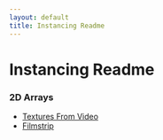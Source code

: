 ```yaml
---
layout: default
title: Instancing Readme
---
```

# Instancing Readme

### 2D Arrays  
* [Textures From Video](base_2D_arrays/textures_from_vid_readme.md)
* [Filmstrip](base_2D_arrays/filmstrip_comp.md)